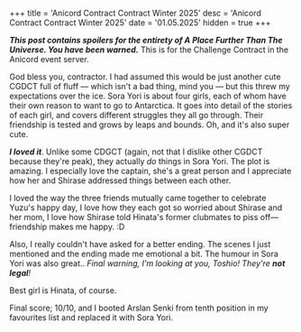 +++
title = 'Anicord Contract Contract Winter 2025'
desc = 'Anicord Contract Contract Winter 2025'
date = '01.05.2025'
hidden = true
+++

***This post contains spoilers for the entirety of A Place Further Than The Universe. You have been warned.*** This is for the Challenge Contract in the Anicord event server.

God bless you, contractor. I had assumed this would be just another cute CGDCT full of fluff — which isn't a bad thing, mind you — but this threw my expectations over the ice.
Sora Yori is about four girls, each of whom have their own reason to want to go to Antarctica. It goes into detail of the stories of each girl, and covers different struggles they all go through. Their friendship is tested and grows by leaps and bounds. Oh, and it's also super cute.

***I loved it***. Unlike some CDGCT (again, not that I dislike other CGDCT because they're peak), they actually *do* things in Sora Yori. The plot is amazing. I especially love the captain, she's a great person and I appreciate how her and Shirase addressed things between each other. 

I loved the way the three friends mutually came together to celebrate Yuzu's happy day, I love how they each got so worried about Shirase and her mom, I love how Shirase told Hinata's former clubmates to piss off— friendship makes me happy. :D

Also, I really couldn't have asked for a better ending. The scenes I just mentioned and the ending made me emotional a bit. The humour in Sora Yori was also great.. *Final warning, I'm looking at you, Toshio! They're **not legal**!*


Best girl is Hinata, of course.

Final score; 10/10, and I booted Arslan Senki from tenth position in my favourites list and replaced it with Sora Yori.